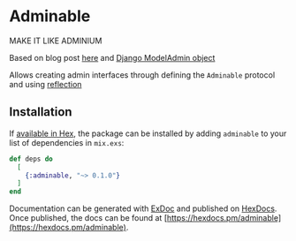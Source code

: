 # Adminable

MAKE IT LIKE ADMINIUM

Based on blog post [here](https://lytedev.io/blog/ecto-reflection-for-simple-admin-crud-forms/) and
[Django ModelAdmin object](https://docs.djangoproject.com/en/2.2/ref/contrib/admin/#modeladmin-objects)

Allows creating admin interfaces through defining the `Adminable` protocol and using [reflection](https://hexdocs.pm/ecto/Ecto.Schema.html#module-reflection)

## Installation

If [available in Hex](https://hex.pm/docs/publish), the package can be installed
by adding `adminable` to your list of dependencies in `mix.exs`:

```elixir
def deps do
  [
    {:adminable, "~> 0.1.0"}
  ]
end
```

Documentation can be generated with [ExDoc](https://github.com/elixir-lang/ex_doc)
and published on [HexDocs](https://hexdocs.pm). Once published, the docs can
be found at [https://hexdocs.pm/adminable](https://hexdocs.pm/adminable).
